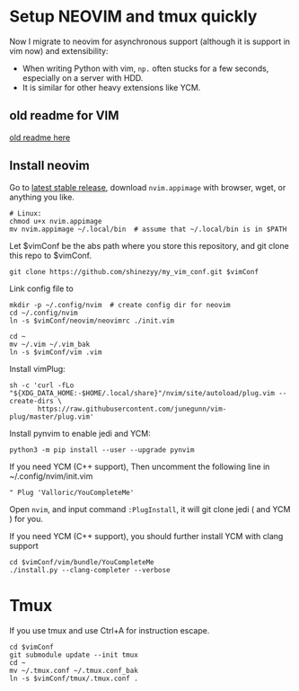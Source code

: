 # Setup NEOVIM and tmux quickly

Now I migrate to neovim for asynchronous support (although it is support in vim now) and extensibility:
- When writing Python with vim, `np.` often stucks for a few seconds, especially on a server with HDD.
- It is similar for other heavy extensions like YCM.

## old readme for VIM
[old readme here](old_README.md)

## Install neovim

Go to [latest stable release](https://github.com/neovim/neovim/releases/latest),
download `nvim.appimage` with browser, wget, or anything you like.
``` shell
# Linux:
chmod u+x nvim.appimage
mv nvim.appimage ~/.local/bin  # assume that ~/.local/bin is in $PATH
```

Let $vimConf be the abs path where you store this repository, and git clone this repo to
$vimConf.
``` shell
git clone https://github.com/shinezyy/my_vim_conf.git $vimConf
```

Link config file to
``` shell
mkdir -p ~/.config/nvim  # create config dir for neovim
cd ~/.config/nvim
ln -s $vimConf/neovim/neovimrc ./init.vim

cd ~
mv ~/.vim ~/.vim_bak
ln -s $vimConf/vim .vim
```

Install vimPlug:
``` shell
sh -c 'curl -fLo "${XDG_DATA_HOME:-$HOME/.local/share}"/nvim/site/autoload/plug.vim --create-dirs \
       https://raw.githubusercontent.com/junegunn/vim-plug/master/plug.vim'
```

Install pynvim to enable jedi and YCM:
``` shell
python3 -m pip install --user --upgrade pynvim
```


If you need YCM (C++ support),
Then uncomment the following line in ~/.config/nvim/init.vim
```
" Plug 'Valloric/YouCompleteMe'
```

Open `nvim`, and input command `:PlugInstall`, it will git clone jedi ( and YCM ) for you.

If you need YCM (C++ support), you should further install YCM with clang support
``` shell
cd $vimConf/vim/bundle/YouCompleteMe
./install.py --clang-completer --verbose
```

# Tmux

If you use tmux and use Ctrl+A for instruction escape.

```
cd $vimConf
git submodule update --init tmux
cd ~
mv ~/.tmux.conf ~/.tmux.conf_bak
ln -s $vimConf/tmux/.tmux.conf .
```

